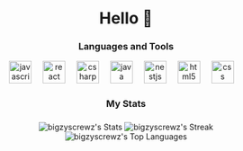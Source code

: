 <h1 align="center">Hello 👋</h1>

###

<h3 align="center">Languages and Tools</h3>

<div align="center">
  <img src="https://cdn.jsdelivr.net/gh/devicons/devicon/icons/javascript/javascript-original.svg" height="40" alt="javascript logo"  />
  <img width="12" />
  <img src="https://cdn.jsdelivr.net/gh/devicons/devicon/icons/react/react-original.svg" height="40" alt="react logo"  />
  <img width="12" />
   <img src="https://cdn.jsdelivr.net/gh/devicons/devicon/icons/csharp/csharp-original.svg" height="40" alt="csharp logo"  />
  <img width="12" />
  <img src="https://cdn.jsdelivr.net/gh/devicons/devicon/icons/java/java-original.svg" height="40" alt="java logo"  />
  <img width="12" />
  <img src="https://cdn.jsdelivr.net/gh/devicons/devicon/icons/nestjs/nestjs-original.svg" height="40" alt="nestjs logo"  />
  <img width="12" />
   <img src="https://cdn.jsdelivr.net/gh/devicons/devicon/icons/html5/html5-original.svg" height="40" alt="html5 logo"  />
  <img width="12" />
   <img src="https://cdn.jsdelivr.net/gh/devicons/devicon/icons/css3/css3-original.svg" height="40" alt="css logo"  />
  <img width="12" />
</div>

<h3 align="center">My Stats</h3>

###

<div align="center">
  <img src="https://github-readme-stats.vercel.app/api?username=bigzyscrewz&theme=default&show_icons=true&hide_border=false&count_private=true" alt="bigzyscrewz's Stats" />
   <img src="https://github-readme-streak-stats.herokuapp.com/?user=bigzyscrewz&theme=default&hide_border=false" alt="bigzyscrewz's Streak" />
</div>

<div align="center">
  <img src="https://github-readme-stats.vercel.app/api/top-langs/?username=bigzyscrewz&theme=default&show_icons=true&hide_border=false&layout=compact" alt="bigzyscrewz's Top Languages" />
</div>

###
